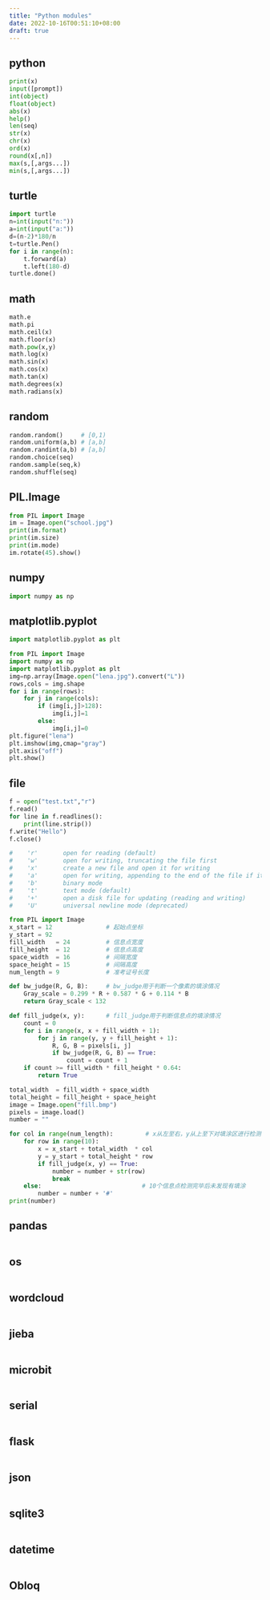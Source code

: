 ```yaml
---
title: "Python modules"
date: 2022-10-16T00:51:10+08:00
draft: true
---
```


## python

```python
print(x)
input([prompt])
int(object)
float(object)
abs(x)
help()
len(seq)
str(x)
chr(x)
ord(x)
round(x[,n])
max(s,[,args...])
min(s,[,args...])
```

## turtle

```python
import turtle
n=int(input("n:"))
a=int(input("a:"))
d=(n-2)*180/n
t=turtle.Pen()
for i in range(n):
    t.forward(a)
    t.left(180-d)
turtle.done()
```

## math

```python
math.e
math.pi
math.ceil(x)
math.floor(x)
math.pow(x,y)
math.log(x)
math.sin(x)
math.cos(x)
math.tan(x)
math.degrees(x)
math.radians(x)
```

## random

```python
random.random()     # [0,1)
random.uniform(a,b) # [a,b]
random.randint(a,b) # [a,b]
random.choice(seq)
random.sample(seq,k)
random.shuffle(seq)
```

## PIL.Image

```python
from PIL import Image
im = Image.open("school.jpg")
print(im.format)
print(im.size)
print(im.mode)
im.rotate(45).show()
```

## numpy

```python
import numpy as np
```

## matplotlib.pyplot

```python
import matplotlib.pyplot as plt
```

```python
from PIL import Image
import numpy as np
import matplotlib.pyplot as plt
img=np.array(Image.open("lena.jpg").convert("L"))
rows,cols = img.shape
for i in range(rows):
    for j in range(cols):
        if (img[i,j]>128):
            img[i,j]=1
        else:
            img[i,j]=0
plt.figure("lena")
plt.imshow(img,cmap="gray")
plt.axis("off")
plt.show()
```

## file

```python
f = open("test.txt","r")
f.read()
for line in f.readlines():
    print(line.strip())
f.write("Hello")
f.close()

#    'r'       open for reading (default)
#    'w'       open for writing, truncating the file first
#    'x'       create a new file and open it for writing
#    'a'       open for writing, appending to the end of the file if it exists
#    'b'       binary mode
#    't'       text mode (default)
#    '+'       open a disk file for updating (reading and writing)
#    'U'       universal newline mode (deprecated)

from PIL import Image
x_start = 12               # 起始点坐标
y_start = 92
fill_width   = 24          # 信息点宽度
fill_height  = 12          # 信息点高度
space_width  = 16          # 间隔宽度
space_height = 15          # 间隔高度
num_length = 9             # 准考证号长度

def bw_judge(R, G, B):     # bw_judge用于判断一个像素的填涂情况
    Gray_scale = 0.299 * R + 0.587 * G + 0.114 * B
    return Gray_scale < 132

def fill_judge(x, y):      # fill_judge用于判断信息点的填涂情况
    count = 0
    for i in range(x, x + fill_width + 1):
        for j in range(y, y + fill_height + 1):
            R, G, B = pixels[i, j]
            if bw_judge(R, G, B) == True:
                count = count + 1
    if count >= fill_width * fill_height * 0.64:
        return True

total_width  = fill_width + space_width
total_height = fill_height + space_height
image = Image.open("fill.bmp")
pixels = image.load()
number = ""

for col in range(num_length):         # x从左至右，y从上至下对填涂区进行检测
    for row in range(10):
        x = x_start + total_width  * col
        y = y_start + total_height * row
        if fill_judge(x, y) == True:
            number = number + str(row)
            break
    else:                            # 10个信息点检测完毕后未发现有填涂
        number = number + '#'
print(number)

```

## pandas

```python

```

## os

```python

```

## wordcloud

```python

```

## jieba

```python

```

## microbit

```python

```

## serial

```python

```

## flask

```python

```

## json

```python

```

## sqlite3

```python

```

## datetime

```python

```

## Obloq

```python

```
